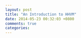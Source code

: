 ```yaml
---
layout: post
title: "An Introduction to HHVM"
date: 2014-05-23 00:32:03 +0800
comments: true
categories: 
---
```

